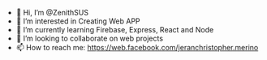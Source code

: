 - 👋 Hi, I’m @ZenithSUS
- 👀 I’m interested in Creating Web APP
- 🌱 I’m currently learning Firebase, Express, React and Node
- 💞️ I’m looking to collaborate on web projects 
- 📫 How to reach me: https://web.facebook.com/jeranchristopher.merino
